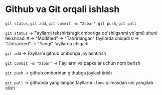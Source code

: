 # Github va Git orqali ishlash

`git status`, `git add`, `git commit -m "Xabar"`, `git push`, `git pull`

`git status` -> Fayllarni tekshirish(git omboriga qo'shilganmi yo'qmi) shuni tekshiradi
`M` -> "Modified" -> "Tahrirlangan" fayllarda chiqadi
`U` -> "Untracked" -> "Yangi" fayllarda chiqadi

`git add` -> Fayllarni github omboriga joylashtirish

`git commit -m "Xabar"` -> Fayllarni va papkalar uchun nom berish

`git push` -> github omboridan githubga joylashtirish

`git pull` -> githubda yangilangan fayllarni `clone` qilmasdan uni yangilab olish